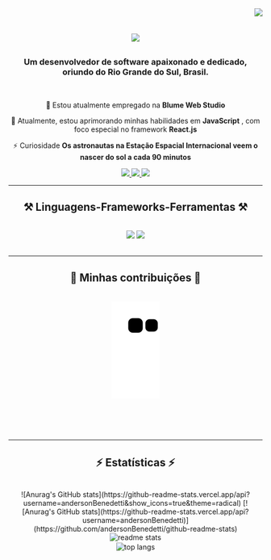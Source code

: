 <img align="right" src="https://visitor-badge.laobi.icu/badge?page_id=andersonBenedetti.andersonBenedetti" />

<h1 align="center">
    <img src="https://readme-typing-svg.herokuapp.com/?font=Righteous&size=35&center=true&vCenter=true&width=500&height=70&duration=4000&lines=Olá!+👋;+Eu+sou+Anderson+Benedetti!;" />
</h1>

<h3 align="center">Um desenvolvedor de software apaixonado e dedicado, oriundo do Rio Grande do Sul, Brasil.</h3>

<br/>

<div align="center">
 
 🔭 Estou atualmente empregado na **Blume Web Studio**
 
 🌱 Atualmente, estou aprimorando minhas habilidades em **JavaScript** 
 , com foco especial no framework **React.js**

 ⚡ Curiosidade **Os astronautas na Estação Espacial Internacional veem o nascer do sol a cada 90 minutos**

 </div>
 
<div align="center"> 
  <a href="mailto:andersonjcbenedetti@gmail.com">
    <img src="https://img.shields.io/badge/Gmail-333333?style=for-the-badge&logo=gmail&logoColor=red" />
  </a>
  <a href="https://www.linkedin.com/in/dev-anderson-benedetti/" target="_blank">
    <img src="https://img.shields.io/badge/LinkedIn-0077B5?style=for-the-badge&logo=linkedin&logoColor=white" target="_blank" />
  </a>
  <a href="https://wa.me/5551997042710?text=Ol%C3%A1%21+Cheguei+aqui+atrav%C3%A9s+do+seu+GitHub." target="_blank">
     <img src="https://img.shields.io/badge/WhatsApp-25D366?style=for-the-badge&logo=whatsapp&logoColor=white" target="_blank" />
  </a>
</div>

 <hr/>
 
<h2 align="center">⚒️ Linguagens-Frameworks-Ferramentas ⚒️</h2>
<br/>
<div align="center">
    <img src="https://skillicons.dev/icons?i=react,vue,html,css,vscode,github,figma,git,wordpress" />
    <img src="https://skillicons.dev/icons?i=javascript,typescript,firebase,mysql" /><br>
</div>

<br/>
<hr/>

<div align="center">
  <h2>🐍 Minhas contribuições 🐍</h2>
  <br>
  <img alt="snake eating my contributions" src="https://raw.githubusercontent.com/andersonBenedetti/andersonBenedetti/output/github-contribution-grid-snake.svg" />
  
  <br/><br/><br/>
</div>

<hr/>

<h2 align="center">⚡ Estatísticas ⚡</h2>
<br>
<div align=center>
  ![Anurag's GitHub stats](https://github-readme-stats.vercel.app/api?username=andersonBenedetti&show_icons=true&theme=radical)
  [![Anurag's GitHub stats](https://github-readme-stats.vercel.app/api?username=andersonBenedetti)](https://github.com/andersonBenedetti/github-readme-stats)
  <img width=390 src="https://github-readme-stats-andersonBenedetti.vercel.app/api?username=andersonBenedetti&count_private=true&show_icons=true&theme=react&rank_icon=github&border_radius=10" alt="readme stats" />
  <br/>
  <img width=325 align="center" src="https://github-readme-stats-andersonBenedetti.vercel.app/api/top-langs/?username=andersonBenedetti&hide=HTML&langs_count=8&layout=compact&theme=react&border_radius=10&size_weight=0.5&count_weight=0.5&exclude_repo=github-readme-stats" alt="top langs" />
</div>

<br/><br/>

<br/>
